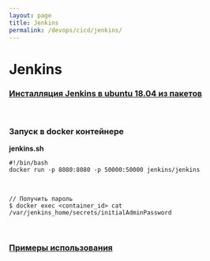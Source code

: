 ```yaml
---
layout: page
title: Jenkins
permalink: /devops/cicd/jenkins/
---
```


# Jenkins

### [Инсталляция Jenkins в ubuntu 18.04 из пакетов](//javadev.org/devtools/cicd/jenkins/install/ubuntu/18.04/)

<br/>

### Запуск в docker контейнере

**jenkins.sh**

```
#!/bin/bash
docker run -p 8080:8080 -p 50000:50000 jenkins/jenkins
```

<br/>

    // Получить пароль
    $ docker exec <container_id> cat /var/jenkins_home/secrets/initialAdminPassword


<br/>

### [Примеры использования](https://github.com/webmakaka/Learn-DevOps-CI-CD-with-Jenkins-using-Pipelines-and-Docker)

